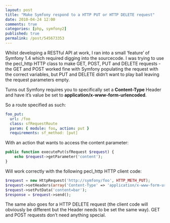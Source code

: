 ```yaml
---
layout: post
title: "Make Symfony respond to a HTTP PUT or HTTP DELETE request"
date: 2010-04-24 12:00
comments: true
categories: [php, symfony2]
published: true
permalink: /post/545673353
---
```

Whilst developing a RESTful API at work, I ran into a small ‘feature’ of Symfony 1.4 which required digging into the sourcecode.  I was trying to use the pecl_http HTTP class to make GET, POST, PUT and DELETE requests - the GET and POST worked fine with Symfony populating the request with the correct variables, but PUT and DELETE didn’t want to play ball leaving the request parameters empty.

Turns out Symfony requires you to specifically set a **Content-Type** Header and have it’s value be set to **application/x-www-form-urlencoded**.

So a route specified as such:

``` yaml
foo_put:
  url: /foo
  class: sfRequestRoute
  param: { module: foo, action: put } 
  requirements: sf_method: [put]
```

With an action that wants to access the content parameter:

``` php
public function executePut(sfRequest $request) {
    echo $request->getParameter('content');
}
```

Will work correctly with the following pecl_http HTTP client code:

``` php
$request = new HttpRequest('http://symfony/foo', HTTP_METH_PUT);
$request->setHeaders(array('Content-Type' => 'application/x-www-form-urlencoded'));
$request->setPutData('content=bar');
$response = $request->send();
```

The same also goes for a HTTP DELETE request (the client code will obviously be different but the Header needs to be set the same way).  GET and POST requests don’t need anything special.